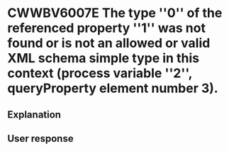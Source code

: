 # CWWBV6007E The type ''0'' of the referenced property ''1'' was not found or is not an allowed or valid XML schema simple type in this context (process variable ''2'', queryProperty element number 3).

## Explanation

## User response
